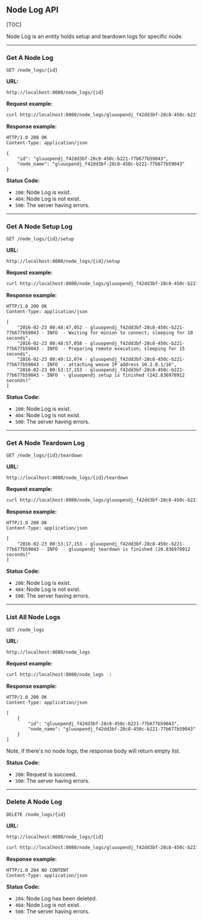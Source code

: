 ## Node Log API

[TOC]

Node Log is an entity holds setup and teardown logs for specific node.

---

### Get A Node Log

    GET /node_logs/{id}

__URL:__

    http://localhost:8080/node_logs/{id}

__Request example:__

```sh
curl http://localhost:8080/node_logs/gluuopendj_f42dd3bf-28c8-450c-b221-77b677b59043 -i
```

__Response example:__

```http
HTTP/1.0 200 OK
Content-Type: application/json

{
    "id": "gluuopendj_f42dd3bf-28c8-450c-b221-77b677b59043",
    "node_name": "gluuopendj_f42dd3bf-28c8-450c-b221-77b677b59043"
}
```

__Status Code:__

* `200`: Node Log is exist.
* `404`: Node Log is not exist.
* `500`: The server having errors.

---

### Get A Node Setup Log

    GET /node_logs/{id}/setup

__URL:__

    http://localhost:8080/node_logs/{id}/setup

__Request example:__

```sh
curl http://localhost:8080/node_logs/gluuopendj_f42dd3bf-28c8-450c-b221-77b677b59043/setup -i
```

__Response example:__

```http
HTTP/1.0 200 OK
Content-Type: application/json

[
    "2016-02-23 00:48:47,052 - gluuopendj_f42dd3bf-28c8-450c-b221-77b677b59043 - INFO  - Waiting for minion to connect; sleeping for 10 seconds",
    "2016-02-23 00:48:57,058 - gluuopendj_f42dd3bf-28c8-450c-b221-77b677b59043 - INFO  - Preparing remote execution; sleeping for 15 seconds",
    "2016-02-23 00:49:12,074 - gluuopendj_f42dd3bf-28c8-450c-b221-77b677b59043 - INFO  - attaching weave IP address 10.2.0.1/16",
    "2016-02-23 00:53:17,153 - gluuopendj_f42dd3bf-28c8-450c-b221-77b677b59043 - INFO  - gluuopendj setup is finished (242.836978912 seconds)"
]
```

__Status Code:__

* `200`: Node Log is exist.
* `404`: Node Log is not exist.
* `500`: The server having errors.

---

### Get A Node Teardown Log

    GET /node_logs/{id}/teardown

__URL:__

    http://localhost:8080/node_logs/{id}/teardown

__Request example:__

```sh
curl http://localhost:8080/node_logs/gluuopendj_f42dd3bf-28c8-450c-b221-77b677b59043/teardown -i
```

__Response example:__

```http
HTTP/1.0 200 OK
Content-Type: application/json

[
    "2016-02-23 00:53:17,153 - gluuopendj_f42dd3bf-28c8-450c-b221-77b677b59043 - INFO  - gluuopendj teardown is finished (20.836978912 seconds)"
]
```

__Status Code:__

* `200`: Node Log is exist.
* `404`: Node Log is not exist.
* `500`: The server having errors.

---

### List All Node Logs

    GET /node_logs

__URL:__

    http://localhost:8080/node_logs

__Request example:__

```sh
curl http://localhost:8080/node_logs -i
```

__Response example:__

```http
HTTP/1.0 200 OK
Content-Type: application/json

[
    {
        "id": "gluuopendj_f42dd3bf-28c8-450c-b221-77b677b59043",
        "node_name": "gluuopendj_f42dd3bf-28c8-450c-b221-77b677b59043"
    }
]
```

Note, if there's no node logs, the response body will return empty list.

__Status Code:__

* `200`: Request is succeed.
* `500`: The server having errors.

---

### Delete A Node Log

    DELETE /node_logs/{id}

__URL:__

    http://localhost:8080/node_logs/{id}

```sh
curl http://localhost:8080/node_logs/gluuopendj_f42dd3bf-28c8-450c-b221-77b677b59043 -X DELETE -i --max-time 300
```

__Response example:__

```http
HTTP/1.0 204 NO CONTENT
Content-Type: application/json
```

__Status Code:__

* `204`: Node Log has been deleted.
* `404`: Node Log is not exist.
* `500`: The server having errors.
